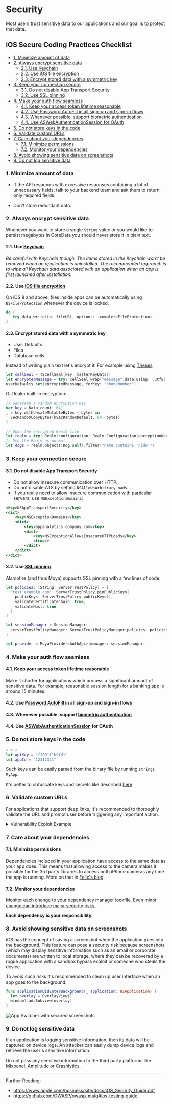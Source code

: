 # Security <!-- omit in toc -->

Most users trust sensitive data to our applications and our goal is to protect that data.

## iOS Secure Coding Practices Checklist <!-- omit in toc -->

- [1. Minimize amount of data](#1-minimize-amount-of-data)
- [2. Always encrypt sensitive data](#2-always-encrypt-sensitive-data)
  - [2.1. Use Keychain](#21-use-keychain)
  - [2.2. Use iOS file encryption](#22-use-ios-file-encryption)
  - [2.3. Encrypt stored data with a symmetric key](#23-encrypt-stored-data-with-a-symmetric-key)
- [3. Keep your connection secure](#3-keep-your-connection-secure)
  - [3.1. Do not disable App Transport Security](#31-do-not-disable-app-transport-security)
  - [3.2. Use SSL pinning](#32-use-ssl-pinning)
- [4. Make your auth flow seamless](#4-make-your-auth-flow-seamless)
  - [4.1. Keep your access token lifetime reasonable](#41-keep-your-access-token-lifetime-reasonable)
  - [4.2. Use Password AutoFill in all sign-up and sign-in flows](#42-use-password-autofill-in-all-sign-up-and-sign-in-flows)
  - [4.3. Whenever possible, support biometric authentication](#43-whenever-possible-support-biometric-authentication)
  - [4.4. Use ASWebAuthenticationSession for OAuth](#44-use-aswebauthenticationsession-for-oauth)
- [5. Do not store keys in the code](#5-do-not-store-keys-in-the-code)
- [6. Validate custom URLs](#6-validate-custom-urls)
- [7. Care about your dependencies](#7-care-about-your-dependencies)
  - [7.1. Minimize permissions](#71-minimize-permissions)
  - [7.2. Monitor your dependencies](#72-monitor-your-dependencies)
- [8. Avoid showing sensitive data on screenshots](#8-avoid-showing-sensitive-data-on-screenshots)
- [9. Do not log sensitive data](#9-do-not-log-sensitive-data)

### 1. Minimize amount of data

- If the API responds with excessive responses containing a lot of unnecessary fields, talk to your backend team and ask them to return only required fields.

- Don't store redundant data.

### 2. Always encrypt sensitive data

Whenever you want to store a single `String` value or you would like to persist megabytes in CoreData you should never store it in plain text.

#### 2.1. Use [Keychain](https://developer.apple.com/documentation/security/keychain_services)

_Be careful with Keychain though. The items stored in the Keychain won't be removed when an application is uninstalled. The recommended approach is to wipe all Keychain data associated with an application when an app is first launched after installation._

#### 2.2. Use [iOS file encryption](https://developer.apple.com/documentation/uikit/core_app/protecting_the_user_s_privacy/encrypting_your_app_s_files)

On iOS 8 and above, files inside apps can be automatically using `NSFileProtection` whenever the device is locked.

```swift
do {
   try data.write(to: fileURL, options: .completeFileProtection)
}
```

#### 2.3. Encrypt stored data with a symmetric key

- User Defaults
- Files
- Database cells

Instead of writing plain text let's encrypt it! For example using [Themis](https://github.com/cossacklabs/themis/wiki/Swift-Howto):

```swift
let cellSeal = TSCellSeal(key: masterKeyData)!
let encryptedMessage = try! cellSeal.wrap("message".data(using: .utf8)!, context: nil)
userDefaults.set(encryptedMessage, forKey: "phoneNumber")
```

Or Realm built-in encryption:

```swift
// Generate a random encryption key
var key = Data(count: 64)
_ = key.withUnsafeMutableBytes { bytes in
  SecRandomCopyBytes(kSecRandomDefault, 64, bytes)
}

// Open the encrypted Realm file
let realm = try! Realm(configuration: Realm.Configuration(encryptionKey: key))
// Use the Realm as normal
let dogs = realm.objects(Dog.self).filter("name contains 'Fido'")
```

### 3. Keep your connection secure

#### 3.1. Do not disable App Transport Security

- Do not allow insecure communication over HTTP.
- Do not disable ATS by setting `NSAllowsArbitraryLoads`.
- If you really need to allow insecure communication with particular servers, use `NSExceptionDomains`:

```xml
<key>NSAppTransportSecurity</key>
<dict>
    <key>NSExceptionDomains</key>
    <dict>
        <key>appanalytics.company.com</key>
        <dict>
            <key>NSExceptionAllowsInsecureHTTPLoads</key>
            <true/>
        </dict>
    </dict>
</dict>
```

#### 3.2. Use [SSL pinning](https://www.owasp.org/index.php/Pinning_Cheat_Sheet)

Alamofire (and thus Moya) supports SSL pinning with a few lines of code:

```swift
let policies: [String: ServerTrustPolicy] = [
  "test.example.com": ServerTrustPolicy.pinPublicKeys(
    publicKeys: ServerTrustPolicy.publicKeys(),
    validateCertificateChain: true,
    validateHost: true
  )
]

let sessionManager = SessionManager(
  serverTrustPolicyManager: ServerTrustPolicyManager(policies: policies)
)

let provider = MoyaProvider<AuthApi>(manager: sessionManager)
```

### 4. Make your auth flow seamless

#### 4.1. Keep your access token lifetime reasonable

Make it shorter for applications which process a significant amount of sensitive data. For example, reasonable session length for a banking app is around 15 minutes.

#### 4.2. Use [Password AutoFill](https://developer.apple.com/documentation/security/password_autofill/) in all sign-up and sign-in flows

#### 4.3. Whenever possible, support [biometric authentication](https://developer.apple.com/documentation/localauthentication)

#### 4.4. Use [ASWebAuthenticationSession](https://developer.apple.com/documentation/authenticationservices/aswebauthenticationsession) for OAuth

### 5. Do not store keys in the code

```swift
⚠️ ⚠️ ⚠️
let apiKey = "f2801f1b9fd1"
let appId = "12312321"
```

Such keys can be easily parsed from the binary file by running `strings MyApp`.

It's better to obfuscate keys and secrets like described [here](https://medium.com/swift2go/increase-the-security-of-your-ios-app-by-obfuscating-sensitive-strings-swift-c915896711e6).

### 6. Validate custom URLs

For applications that support deep links, it's recommended to thoroughly validate the URL and prompt user before triggering any important action.

<details>
  <summary>Vulnerability Exploit Example</summary>

One example is the following bug in the Skype Mobile app, discovered in 2010: The Skype app registered the skype:// protocol handler, which allowed other apps to trigger calls to other Skype users and phone numbers. Unfortunately, Skype didn't ask users for permission before placing the calls, so any app could call arbitrary numbers without the user's knowledge.

Attackers exploited this vulnerability by putting an invisible `<iframe src="skype://xxx?call"></iframe>` (where xxx was replaced by a premium number), so any Skype user who inadvertently visited a malicious website called the premium number.

</details>

### 7. Care about your dependencies

#### 7.1. Minimize permissions

Dependencies included in your application have access to the same data as your app does. This means that allowing access to the camera makes it possible for the 3rd party libraries to access both iPhone cameras any time the app is running. More on that in [Felix's blog](https://krausefx.com/blog/ios-privacy-watchuser-access-both-iphone-cameras-any-time-your-app-is-running).

#### 7.2. Monitor your dependencies

Monitor each change to your dependency manager lockfile. [Even minor change can introduce major security risks.](https://blog.npmjs.org/post/180565383195/details-about-the-event-stream-incident)

**Each dependency is your responsibility.**

### 8. Avoid showing sensitive data on screenshots

iOS has the concept of saving a screenshot when the application goes into the background. This feature can pose a security risk because screenshots (which may display sensitive information such as an email or corporate documents) are written to local storage, where they can be recovered by a rogue application with a sandbox bypass exploit or someone who steals the device.

To avoid such risks it's recommended to clean up user interface when an app goes to the background:

```swift
func applicationDidEnterBackground(_ application: UIApplication) {
  let overlay = OverlayView()
  window?.addSubview(overlay)
}
```

![](resources/security/app_switcher.png "App Switcher with secured screenshots")

### 9. Do not log sensitive data

If an application is logging sensitive information, then its data will be captured on device logs. An attacker can easily dump device logs and retrieve the user's sensitive information.

Do not pass any sensitive information to the third party platforms like Mixpanel, Amplitude or Crashlytics.

---

Further Reading:

- https://www.apple.com/business/site/docs/iOS_Security_Guide.pdf
- https://github.com/OWASP/owasp-mstg#ios-testing-guide
